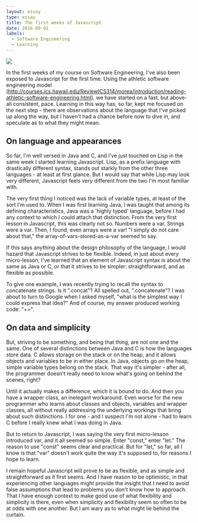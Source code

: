 ```yaml
---
layout: essay
type: essay
title: The first weeks of Javascript
date: 2016-09-01
labels:
  - Software Engineering
  - Learning
---
```


<img class="ui tiny right spaced image" src="../images/ essay1.png ">

In the first weeks of my course on Software Engineering, I've also been exposed to Javascript for the first time. Using the athletic software engineering model (http://courses.ics.hawaii.edu/ReviewICS314/morea/introduction/reading-athletic-software-engineering.html), we have started on a fast, but above-all consistent, pace. Learning in this way has, so far, kept me focused on the next step - there are observations about the language that I've picked up along the way, but I haven't had a chance before now to dive in, and speculate as to what they might mean.

## On language and appearances

So far, I'm well versed in Java and C, and I've just touched on Lisp in the same week I started learning Javascript. Lisp, as a prefix language with drastically different syntax, stands out starkly from the other three languages - at least at first glance. But I would say that while Lisp may look very different, Javascript feels very different from the two I'm most familiar with.

The very first thing I noticed was the lack of variable types, at least of the sort I'm used to. When I was first learning Java, I was taught that among its defining characteristics, Java was a 'highly typed' language, before I had any context to which I could attach that distinction. From the very first lesson in Javascript, this was clearly not so. Numbers were a var. Strings were a var. Then, I found, even arrays were a var! "I simply do not care about that," the array-of-vars-stored-as-a-var seemed to say.

If this says anything about the design philosophy of the language, I would hazard that Javascript strives to be flexible. Indeed, in just about every micro-lesson, I've learned that an element of Javascript syntax is about the same as Java or C, or that it strives to be simpler: straightforward, and as flexible as possible. 

To give one example, I was recently trying to recall the syntax to concatenate strings. Is it ".concat"? All spelled out, ".concatenate"? I was about to turn to Google when I asked myself, "what is the simplest way I could express that idea?" And of course, my answer produced working code: "+=".

## On data and simplicity

But, striving to be something, and being that thing, are not one and the same. One of several distinctions between Java and C is how the languages store data. C allows storage on the stack or on the heap, and it allows objects and variables to be in either place. In Java, objects go on the heap, simple variable types belong on the stack. That way it's simpler - after all, the programmer doesn't really need to know what's going on behind the scenes, right?

Until it actually makes a difference, which it is bound to do. And then you have a wrapper class, an inelegant workaround. Even worse for the new programmer who learns about classes and objects, variables and wrapper classes, all without really addressing the underlying workings that bring about such distinctions. I for one - and I suspect I'm not alone - had to learn C before I really knew what I was doing in Java.

But to return to Javascript, I was saying the very first micro-lesson introduced var, and it all seemed so simple. Enter "const," enter "let." The reason to use "const" seems clear and practical. But for "let," so far, all I know is that "var" doesn't work quite the way it's supposed to, for reasons I hope to learn.

I remain hopeful Javascript will prove to be as flexible, and as simple and straightforward as it first seems. And I have reason to be optimistic, in that experiencing other languages might provide the insight that I need to avoid false assumptions that lead to problems you don't know how to approach. That I have enough context to make good use of what flexibility and simplicity is there, even when simplicity and flexibility seem so often to be at odds with one another. But I am wary as to what might lie behind the curtain.




